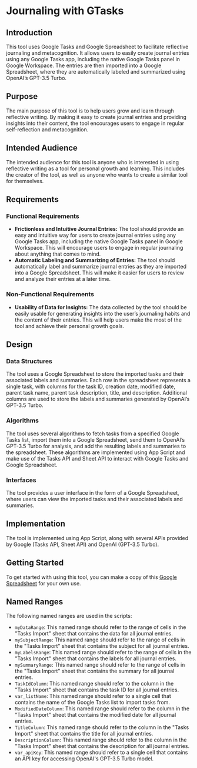# Journaling with GTasks

## Introduction

This tool uses Google Tasks and Google Spreadsheet to facilitate reflective journaling and metacognition. It allows users to easily create journal entries using any Google Tasks app, including the native Google Tasks panel in Google Workspace. The entries are then imported into a Google Spreadsheet, where they are automatically labeled and summarized using OpenAI’s GPT-3.5 Turbo.

## Purpose

The main purpose of this tool is to help users grow and learn through reflective writing. By making it easy to create journal entries and providing insights into their content, the tool encourages users to engage in regular self-reflection and metacognition.

## Intended Audience

The intended audience for this tool is anyone who is interested in using reflective writing as a tool for personal growth and learning. This includes the creator of the tool, as well as anyone who wants to create a similar tool for themselves.

## Requirements

### Functional Requirements

- **Frictionless and Intuitive Journal Entries:** The tool should provide an easy and intuitive way for users to create journal entries using any Google Tasks app, including the native Google Tasks panel in Google Workspace. This will encourage users to engage in regular journaling about anything that comes to mind.
- **Automatic Labeling and Summarizing of Entries:** The tool should automatically label and summarize journal entries as they are imported into a Google Spreadsheet. This will make it easier for users to review and analyze their entries at a later time.

### Non-Functional Requirements

- **Usability of Data for Insights:** The data collected by the tool should be easily usable for generating insights into the user’s journaling habits and the content of their entries. This will help users make the most of the tool and achieve their personal growth goals.

## Design

### Data Structures

The tool uses a Google Spreadsheet to store the imported tasks and their associated labels and summaries. Each row in the spreadsheet represents a single task, with columns for the task ID, creation date, modified date, parent task name, parent task description, title, and description. Additional columns are used to store the labels and summaries generated by OpenAI’s GPT-3.5 Turbo.

### Algorithms

The tool uses several algorithms to fetch tasks from a specified Google Tasks list, import them into a Google Spreadsheet, send them to OpenAI’s GPT-3.5 Turbo for analysis, and add the resulting labels and summaries to the spreadsheet. These algorithms are implemented using App Script and make use of the Tasks API and Sheet API to interact with Google Tasks and Google Spreadsheet.

### Interfaces

The tool provides a user interface in the form of a Google Spreadsheet, where users can view the imported tasks and their associated labels and summaries.

## Implementation

The tool is implemented using App Script, along with several APIs provided by Google (Tasks API, Sheet API) and OpenAI (GPT-3.5 Turbo).

## Getting Started

To get started with using this tool, you can make a copy of this [Google Spreadsheet](https://docs.google.com/spreadsheets/d/17E_Q152dVUw7MTGq_MCB-hyDpCzgmYTjjvaaBOIuG0c/edit?usp=sharing) for your own use.

## Named Ranges

The following named ranges are used in the scripts:

- `myDataRange`: This named range should refer to the range of cells in the "Tasks Import" sheet that contains the data for all journal entries.
- `mySubjectRange`: This named range should refer to the range of cells in the "Tasks Import" sheet that contains the subject for all journal entries.
- `myLabelsRange`: This named range should refer to the range of cells in the "Tasks Import" sheet that contains the labels for all journal entries.
- `mySummaryRange`: This named range should refer to the range of cells in the "Tasks Import" sheet that contains the summary for all journal entries.
- `TaskIdColumn`: This named range should refer to the column in the "Tasks Import" sheet that contains the task ID for all journal entries.
- `var_listName`: This named range should refer to a single cell that contains the name of the Google Tasks list to import tasks from.
- `ModifiedDateColumn`: This named range should refer to the column in the "Tasks Import" sheet that contains the modified date for all journal entries.
- `TitleColumn`: This named range should refer to the column in the "Tasks Import" sheet that contains the title for all journal entries.
- `DescriptionColumn`: This named range should refer to the column in the "Tasks Import" sheet that contains the description for all journal entries.
- `var_apiKey`: This named range should refer to a single cell that contains an API key for accessing OpenAI's GPT-3.5 Turbo model.
